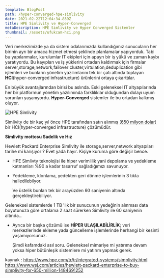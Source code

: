 ```yaml
---
template: BlogPost
path: /hyper-converged-hpe-simlivity
date: 2021-02-22T12:04:34.839Z
title: HPE Simlivity ve Hyper-Converged
metaDescription: HPE Simlivity ve Hyper Converged Sistemler
thumbnail: /assets/ufukcam-hci.png
---
```

Veri merkezimizde ya da sistem odalarımızda kullandığımız sunucuların her birinin ayrı bir amaca hizmet etmesi şeklinde planlamalar yapıyorduk. Tabi bu yapılanmalar, kurulumlar IT ekipleri için apayrı bir iş yükü ve zaman kaybı yaratıyordu.  Bu kayıpları ve iş yüklerini ortadan kaldırmak için firmalar server,storage,network,failover cluster,virtulation,deduplication gibi işlemleri ve bunların yönetim yazılımlarını tek bir çatı altında toplayan **HCI**(hyper-converged infrastructure) ürünlerini ortaya çıkarttılar. 

En büyük avantajlarından birisi bu aslında. Eski geleneksel IT altyapılarında her bir platformun yönetim yazılımında farklılıklar olduğundan dolayı uyum sorunları yaşanıyordu. **Hyper-Converged** sistemler ile bu ortadan kalkmış oluyor.

![HPE Simlivity](/assets/hpe-simlivity.jpg "Kaynak: https://www.hpe.com/us/en/integrated-systems/simplivity.html")

Simlivity de  bir kaç yıl önce HPE tarafından satın alınmış [(650 milyon dolar)](https://www.wsj.com/articles/hewlett-packard-enterprise-to-buy-simplivity-for-650-million-1484691252) bir HCI(hyper-converged infrastructure) çözümüdür. 

**Simlivity mottosu Sadelik ve Hız**

Hewlett Packard Enterprise Simlivity ile storage,server,network altyapıları tarihe mi karışıyor ? Evet yada hayır. Kişiye kuruma göre değişir bence. 

* HPE Simlivty teknolojisi ile hiper verimlilik yani depolama ve yedekleme katmanları %90 a kadar tasarruf sağladığımızı savunuyor.
* Yedekleme, klonlama, yedekten geri dönme işlemlerinin 3 tıkta halledilebilyor.

  Ve üstelik bunları tek bir arayüzden 60 saniyenin altında gerçekleştirebiliyor. 

Geleneksel sistemlerde 1 TB 'lık bir sunucunun yedeğinin alınması data boyutunuza göre ortalama 2 saat sürerken Simlivity ile 60 saniyenin altında... 

* Ayrıca bir başka çözümü ise **HİPER ULAŞILABİLİRLİK**; veri merkezlerinde ekleme yada güncelleme işlemlerinde herhangi bir kesinti yaşamıyorsunuz.

  Şimdi kafamdaki asıl soru. Geleneksel mimariye mi yatırıma devam yoksa hiper bütünleşik sistemlere mi yatırım yapmak gerek.

kaynak : https://www.hpe.com/tr/tr/integrated-systems/simplivity.html<br> https://www.wsj.com/articles/hewlett-packard-enterprise-to-buy-simplivity-for-650-million-1484691252

